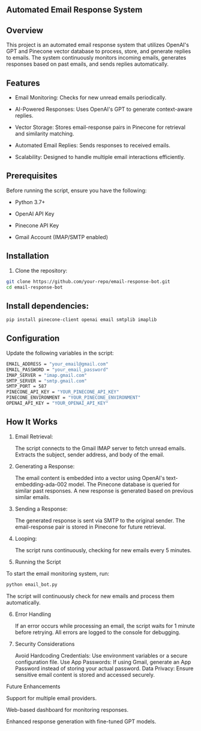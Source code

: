 ## Automated Email Response System

## Overview

This project is an automated email response system that utilizes OpenAI's GPT and Pinecone vector database to process, store, and generate replies to emails. The system continuously monitors incoming emails, generates responses based on past emails, and sends replies automatically.

## Features

- Email Monitoring: Checks for new unread emails periodically.

- AI-Powered Responses: Uses OpenAI's GPT to generate context-aware replies.

- Vector Storage: Stores email-response pairs in Pinecone for retrieval and similarity matching.

- Automated Email Replies: Sends responses to received emails.

- Scalability: Designed to handle multiple email interactions efficiently.

## Prerequisites

Before running the script, ensure you have the following:

- Python 3.7+

- OpenAI API Key

- Pinecone API Key

- Gmail Account (IMAP/SMTP enabled)

## Installation

1. Clone the repository:
```bash
git clone https://github.com/your-repo/email-response-bot.git
cd email-response-bot
```
## Install dependencies:
```bash
pip install pinecone-client openai email smtplib imaplib
```
## Configuration

Update the following variables in the script:
```bash
EMAIL_ADDRESS = "your_email@gmail.com"
EMAIL_PASSWORD = "your_email_password"
IMAP_SERVER = "imap.gmail.com"
SMTP_SERVER = "smtp.gmail.com"
SMTP_PORT = 587
PINECONE_API_KEY = "YOUR_PINECONE_API_KEY"
PINECONE_ENVIRONMENT = "YOUR_PINECONE_ENVIRONMENT"
OPENAI_API_KEY = "YOUR_OPENAI_API_KEY"
```
## How It Works

1. Email Retrieval:

    The script connects to the Gmail IMAP server to fetch unread emails.
    Extracts the subject, sender address, and body of the email.

2. Generating a Response:

    The email content is embedded into a vector using OpenAI's text-embedding-ada-002 model.
    The Pinecone database is queried for similar past responses.
    A new response is generated based on previous similar emails.

3. Sending a Response:

    The generated response is sent via SMTP to the original sender.
    The email-response pair is stored in Pinecone for future retrieval.

4. Looping:

    The script runs continuously, checking for new emails every 5 minutes.

5. Running the Script

To start the email monitoring system, run:
```bash
python email_bot.py
```
The script will continuously check for new emails and process them automatically.

6. Error Handling

    If an error occurs while processing an email, the script waits for 1 minute before retrying.
    All errors are logged to the console for debugging.

7. Security Considerations

    Avoid Hardcoding Credentials: Use environment variables or a secure configuration file.
    Use App Passwords: If using Gmail, generate an App Password instead of storing your actual password.
    Data Privacy: Ensure sensitive email content is stored and accessed securely.

Future Enhancements

Support for multiple email providers.

Web-based dashboard for monitoring responses.

Enhanced response generation with fine-tuned GPT models.
